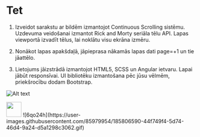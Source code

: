 # Tet

1. Izveidot sarakstu ar bildēm izmantojot Continuous Scrolling sistēmu. Uzdevuma veidošanai izmantot Rick and Morty seriāla tēlu API. Lapas viewportā izvadīt tēlus, lai noklātu visu ekrāna izmēru.

2. Nonākot lapas apakšdaļā, jāpieprasa nākamās lapas dati page=+1 un tie jāattēlo.

3. Lietojums jāizstrādā izmantojot HTML5, SCSS un Angular ietvaru. Lapai jābūt responsīvai.
   UI bibliotēku izmantošana pēc jūsu vēlmēm, priekšrocību dodam Bootstrap.
   
![Alt text](https://media.giphy.com/media/VKcGywNWMqTpDUON9g/giphy.gif)

<img src="https://media.giphy.com/media/VKcGywNWMqTpDUON9g/giphy.gif" width="40" height="40">
![6qo24h](https://user-images.githubusercontent.com/85979954/185806590-44f749f4-5d74-46d4-9a24-d5a1298c3062.gif)
